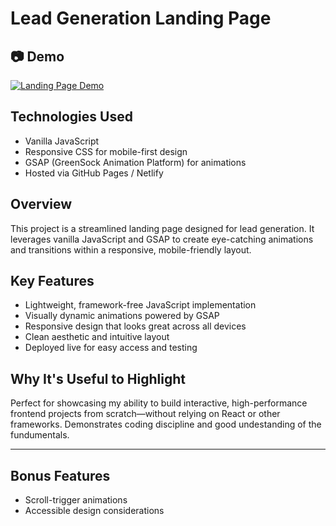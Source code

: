 # Lead Generation Landing Page

## 📷 Demo

[![Landing Page Demo](https://github.com/images/lead-gen-page-port-thumb)](https://alexband-pro.github.io/expence-tracker/)

## Technologies Used
- Vanilla JavaScript
- Responsive CSS for mobile-first design
- GSAP (GreenSock Animation Platform) for animations
- Hosted via GitHub Pages / Netlify

## Overview
This project is a streamlined landing page designed for lead generation. It leverages vanilla JavaScript and GSAP to create eye-catching animations and transitions within a responsive, mobile-friendly layout.

## Key Features
- Lightweight, framework-free JavaScript implementation
- Visually dynamic animations powered by GSAP
- Responsive design that looks great across all devices
- Clean aesthetic and intuitive layout
- Deployed live for easy access and testing

## Why It's Useful to Highlight
Perfect for showcasing my ability to build interactive, high-performance frontend projects from scratch—without relying on React or other frameworks. Demonstrates coding discipline and good undestanding of the fundumentals.

---

## Bonus Features
- Scroll-trigger animations
- Accessible design considerations

